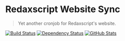 Redaxscript Website Sync
========================

> Yet another cronjob for Redaxscript's website.

[![Build Status](https://img.shields.io/travis/redaxmedia/redaxscript-website-sync.svg)](https://travis-ci.org/redaxmedia/redaxscript-website-sync)
[![Dependency Status](https://gemnasium.com/badges/github.com/redaxmedia/redaxscript-website-sync.svg)](https://gemnasium.com/github.com/redaxmedia/redaxscript-website-sync)
[![GitHub Stats](https://img.shields.io/badge/github-stats-ff5500.svg)](http://githubstats.com/redaxmedia/redaxscript-website-sync)
